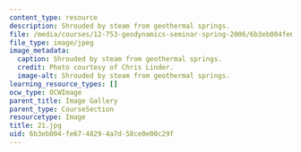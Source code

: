 ```yaml
---
content_type: resource
description: Shrouded by steam from geothermal springs.
file: /media/courses/12-753-geodynamics-seminar-spring-2006/6b3eb004fe6748294a7d58ce0e00c29f_21.jpg
file_type: image/jpeg
image_metadata:
  caption: Shrouded by steam from geothermal springs.
  credit: Photo courtesy of Chris Linder.
  image-alt: Shrouded by steam from geothermal springs.
learning_resource_types: []
ocw_type: OCWImage
parent_title: Image Gallery
parent_type: CourseSection
resourcetype: Image
title: 21.jpg
uid: 6b3eb004-fe67-4829-4a7d-58ce0e00c29f
---
```

